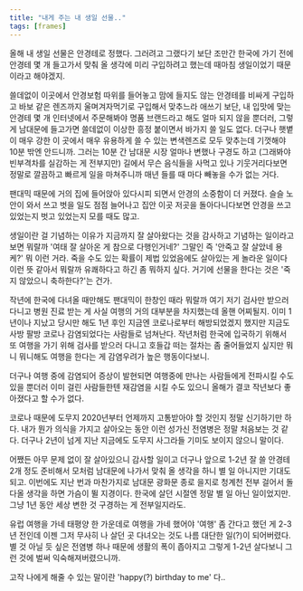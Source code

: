 ```yaml
---
title: "내게 주는 내 생일 선물.."
tags: [frames]
---
```


올해 내 생일 선물은 안경테로 정했다. 그러려고 그랬다기 보단 조만간 한국에 가기 전에 안경테 몇 개 들고가서 맞춰 올 생각에 미리 구입하려고 했는데 때마침 생일이었기 때문이라고 해야겠지. 

쓸데없이 이곳에서 안경보험 따위를 들어놓고 맘에 들지도 않는 안경테를 비싸게 구입하고 바보 같은 렌즈까지 울며겨자먹기로 구입해서 맞추느라 애쓰기 보단, 내 입맛에 맞는 안경테 몇 개 인터넷에서 주문해봐야 명품 브랜드라고 해도 얼마 되지 않을 뿐더러, 그렇게 남대문에 들고가면 쓸데없이 이상한 흥정 붙이면서 바가지 쓸 일도 없다. 더구나 햇볕이 매우 강한 이 곳에서 매우 유용하게 쓸 수 있는 변색렌즈로 모두 맞추는데 기껏해야 10분 밖엔 안드니까. 그러는 10분 간 남대문 시장 얼마나 변했나 구경도 하고 (그래봐야 빈부격차를 실감하는 게 전부지만) 길에서 무슨 음식들을 사먹고 있나 기웃거리다보면 정말로 깔끔하고 빠르게 일을 마쳐주니까 매년 들를 때 마다 빼놓을 수가 없는 거다.

팬대믹 때문에 거의 집에 들어앉아 있다시피 되면서 안경의 소중함이 더 커졌다. 슬슬 노안이 와서 쓰고 벗을 일도 점점 늘어나고 집안 이곳 저곳을 돌아다니다보면 안경을 쓰고 있었는지 벗고 있었는지 모를 때도 많고. 

생일이란 걸 기념하는 이유가 지금까지 잘 살아왔다는 것을 감사하고 기념하는 일이라고 보면 뭐랄까 '여태 잘 살아온 게 참으로 다행인거네?' 그말인 즉 '안죽고 잘 살았네 용케?' 뭐 이런 거라. 죽을 수도 있는 확률이 제법 있었음에도 살아있는 게 놀라운 일이다 이런 뜻 같아서 뭐랄까 유쾌하다고 하긴 좀 뭐하지 싶다. 거기에 선물을 한다는 것은 '죽지 않았으니 축하한다?'는 건가.

작년에 한국에 다녀올 때만해도 팬대믹이 한창인 때라 뭐랄까 여기 저기 검사만 받으러 다니고 병원 진료 받는 게 사실 여행의 거의 대부분을 차지했는데 올핸 어찌될지. 이미 1년이나 지났고 당시만 해도 1년 후인 지금엔 코로나로부터 해방되었겠지 했지만 지금도 사방 팔방 코로나 감염되었다는 사람들로 넘쳐난다. 작년처럼 한국에 입국하기 위해서 또 여행을 가기 위해 검사를 받으러 다니고 호들갑 떠는 절차는 좀 줄어들었지 싶지만 뭐니 뭐니해도 여행을 한다는 게 감염우려가 높은 행동이다보니.

더구나 여행 중에 감염되어 증상이 발현되면 여행중에 만나는 사람들에게 전파시킬 수도 있을 뿐더러 이미 걸린 사람들한텐 재감염을 시킬 수도 있으니 올해가 결코 작년보다 좋아졌다고 할 수가 없다.

코로나 때문에 도무지 2020년부터 언제까지 고통받아야 할 것인지 정말 신기하기만 하다. 내가 뭔가 의식을 가지고 살아오는 동안 이런 성가신 전염병은 정말 처음보는 것 같다. 더구나 2년이 넘게 지난 지금에도 도무지 사그라들 기미도 보이지 않으니 말이다.

어쨌든 아무 문제 없이 잘 살아있으니 감사할 일이고 더구나 앞으로 1-2년 잘 쓸 안경테 2개 정도 준비해서 모처럼 남대문에 나가서 맞춰 올 생각을 하니 별 일 아니지만 기대도 되고. 이번에도 지난 번과 마찬가지로 남대문 광화문 종로 을지로 청계천 전부 걸어서 돌다올 생각을 하면 가슴이 뛸 지경이다. 한국에 살던 시절엔 정말 별 일 아닌 일이었지만. 그냥 1년 동안 세상 변한 것 구경하는 게 전부일지라도. 

유럽 여행을 가네 태평양 한 가운데로 여행을 가네 했어야 '여행' 좀 간다고 했던 게 2-3년 전인데 이젠 그저 무사히 나 살던 곳 다녀오는 것도 나름 대단한 일(?)이 되어버렸다. 별 것 아닐 듯 싶은 전염병 하나 때문에 생활의 폭이 좁아지고 그렇게 1-2년 살다보니 그런 것에 벌써 익숙해져버렸으니까. 

고작 나에게 해줄 수 있는 말이란 'happy(?) birthday to me' 다..